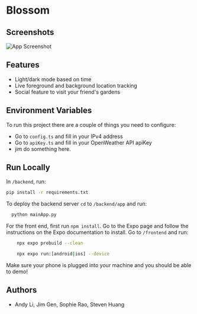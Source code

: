 
# Blossom



## Screenshots

![App Screenshot](https://via.placeholder.com/468x300?text=App+Screenshot+Here)


## Features

- Light/dark mode based on time
- Live foreground and background location tracking
- Social feature to visit your friend's gardens


## Environment Variables

To run this project there are a couple of things you need to configure:
- Go to `config.ts` and fill in your IPv4 address
- Go to `apiKey.ts` and fill in your OpenWeather API apiKey
- jim do something here.

## Run Locally
In `/backend`, run:

```bash
pip install -r requirements.txt
```

To deploy the backend server `cd` to `/backend/app` and run:

```bash
  python mainApp.py
```

For the front end, first run `npm install`. Go to the Expo page and follow the instructions on the Expo documentation to install. Go to `/frontend` and run:
```bash
    npx expo prebuild --clean
```
```bash
    npx expo run:[android|ios] --device
```
Make sure your phone is plugged into your machine and you should be able to demo!

## Authors

- Andy Li, Jim Gen, Sophie Rao, Steven Huang

